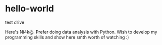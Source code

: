 # hello-world
test drive

Here's Ni4k@. Prefer doing data analysis with Python.
Wish to develop my programming skills and show here smth worth of watching :)
